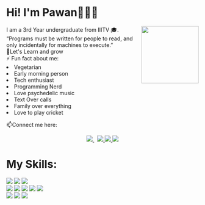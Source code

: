 <h1> Hi! I'm Pawan👨‍💻👋</h1>
 <img align ="right" src = "https://i.imgur.com/w4pKOQi.jpg" width="150" height="150">
I am a 3rd Year undergraduate from IIITV 🎓.<br>
“Programs must be written for people to read, and only incidentally for machines to execute.” <br />
👨‍Let's Learn and grow<br />
⚡ Fun fact about me: 
<li> Vegetarian </li>
<li> Early morning person </li> 
<li> Tech enthusiast </li>
<li> Programming Nerd </li>
<li> Love psychedelic music</li>
<li> Text Over calls </li> 
<li> Family over everything</li>
<li> Love to play cricket</li>
</ul>

 📫Connect me here:<br />
 
<p align="center">
  <a href="https://www.linkedin.com/in/akanksha-raghav-386938188/">
    <img src="https://img.shields.io/badge/Pawan-Solanki-386938188?style=flat&logo=linkedin">
  </a> &nbsp; 
  <a href="https://twitter.com/p_one_16_key">
    <img src="https://img.shields.io/badge/@Pawan Solanki-30302f?style=flat&logo=twitter">
  </a>
 <a href="https://www.instagram.com/p_one_16_key/">
    <img src="https://img.shields.io/badge/Pawan Solanki-30302f?style=flat&logo=instagram">
    <a href="mailto:pksaug2529@gmail.com">
      <img src="https://img.shields.io/badge/Pawan Solanki-30302f?style=flat&logo=Gmail">

  </a>
  <h1> My Skills: </h1>
  <p>
  <img src="https://img.shields.io/badge/Java-30302f?style=flat&logo=java"> <img src="https://img.shields.io/badge/c--lang-30302f?style=flat&logo=c">
    <img src="https://img.shields.io/badge/python-30302f?style=flat&logo=python">
<br>
  <img src="https://img.shields.io/badge/HTML5-30302f?style=flat&logo=HTML5">
    <img src="https://img.shields.io/badge/CSS3-30302f?style=flat&logo=CSS3">
    <img src="https://img.shields.io/badge/Bootstrap-30302f?style=flat&logo=Bootstrap">

  <img src="https://img.shields.io/badge/JavaScript-30302f?style=flat&logo=javascript"> 
    <img src="https://img.shields.io/badge/Sass-30302f?style=flat&logo=sass">

  <br>
    <img src="https://img.shields.io/badge/MySql-30302f?style=flat&logo=Mysql">
      <img src="https://img.shields.io/badge/git-30302f?style=flat&logo=git">
      <img src="https://img.shields.io/badge/Github-30302f?style=flat&logo=github">

</p>

</p>

 
